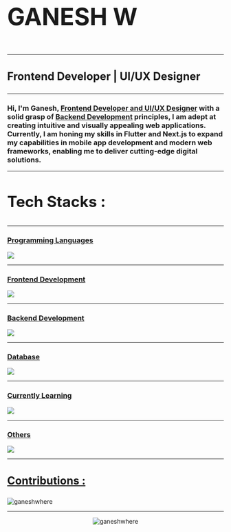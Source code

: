 <h3 style="font-size:55px;">GANESH W</h3>
<hr>
<h3 style="font-size:25px;">Frontend Developer | UI/UX Designer</h3>
<hr>
<h3>Hi, I'm Ganesh, <u>Frontend Developer and UI/UX Designer</u> with a solid grasp of <u>Backend Development</u> principles, I am adept at creating intuitive and visually appealing web applications. Currently, I am honing my skills in Flutter and Next.js to expand my capabilities in mobile app development and modern web frameworks, enabling me to deliver cutting-edge digital solutions.</h3>

<hr>




<h3 style="font-size:35px; ">Tech Stacks :</h3>

<hr>

<h3 style="text-decoration : underline">Programming Languages</h3>
<a href="https://skillicons.dev">
          <img src="https://skillicons.dev/icons?i=python,javascript,java" />
        </a>

<hr>

<h3 style="text-decoration : underline">Frontend Development</h3>
<a href="https://skillicons.dev">
          <img src="https://skillicons.dev/icons?i=html,css,bootstrap,tailwind,sass,javascript,ts,react,vue,electron&theme=light" />
        </a>

<hr>

<h3 style="text-decoration : underline">Backend Development</h3>
<a href="https://skillicons.dev">
          <img src="https://skillicons.dev/icons?i=nodejs,python,django,flask,express&theme=light" />
        </a>
<hr>


<h3 style="text-decoration : underline">Database</h3>
<a href="https://skillicons.dev">
          <img src="https://skillicons.dev/icons?i=mongo,mysql,redis&theme=light" />
        </a>
<hr>

<h3 style="text-decoration : underline">Currently Learning</h3>
<a href="https://skillicons.dev">
          <img src="https://skillicons.dev/icons?i=flutter,nextjs&theme=light" />
        </a>

<hr>
<h3 style="text-decoration : underline">Others</h3>
<a href="https://skillicons.dev">
          <img src="https://skillicons.dev/icons?i=docker,git,linux,npm,postman,ubuntu,vercel,ae,figma,xd,ai,ps,pr,blender&theme=light" />
        </a>
<hr>


<h3 style="font-size:25px; text-decoration: underline;">Contributions :</h3>

<p><img align="center" src="https://github-readme-streak-stats.herokuapp.com/?user=ganeshwhere&" alt="ganeshwhere" /></p>

<hr>

<p align="center"> <img src="https://komarev.com/ghpvc/?username=ganeshwhere&label=Profile%20views&color=0e75b6&style=flat" alt="ganeshwhere" /> </p>
